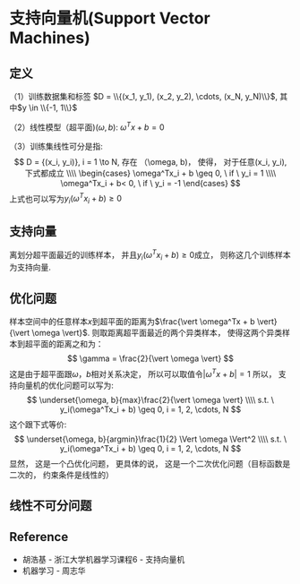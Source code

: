 # 支持向量机(Support Vector Machines)

## 定义
（1）训练数据集和标签 $D = \\{(x_1, y_1), (x_2, y_2), \cdots, (x_N, y_N)\\}$, 其中$y \in \\{-1, 1\\}$

（2）线性模型（超平面)$(\omega, b)$: $\omega^Tx + b = 0$

（3）训练集线性可分是指:
$$
D = {(x_i, y_i)}, i =  1 \to N, 存在 （\omega, b)，  使得， 对于任意(x_i, y_i), 下式都成立 \\\\
\begin{cases}
\omega^Tx_i + b \geq 0,  \ if \  y_i = 1 \\\\
\omega^Tx_i + b< 0,  \ if \ y_i = -1
\end{cases}
$$
上式也可以写为$y_i(\omega^Tx_i + b) \geq 0$

## 支持向量 
离划分超平面最近的训练样本， 并且$y_i(\omega^Tx_i + b) \geq 0$成立， 则称这几个训练样本为支持向量.

## 优化问题
样本空间中的任意样本$x$到超平面的距离为$\frac{\vert \omega^Tx + b \vert}{\vert \omega \vert}$. 则取距离超平面最近的两个异类样本， 使得这两个异类样本到超平面的距离之和为：
$$
\gamma = \frac{2}{\vert \omega \vert}
$$
这是由于超平面跟$\omega，b$相对关系决定， 所以可以取值令$\vert \omega^Tx + b \vert = 1$
所以， 支持向量机的优化问题可以写为:
$$
\underset{\omega, b}{max}\frac{2}{\vert \omega \vert} \\\\
s.t. \  y_i(\omega^Tx_i + b) \geq 0, i = 1, 2, \cdots, N
$$
这个跟下式等价:
$$
\underset{\omega, b}{argmin}\frac{1}{2} \Vert \omega \Vert^2 \\\\
s.t. \  y_i(\omega^Tx_i + b) \geq 0, i = 1, 2, \cdots, N
$$
显然， 这是一个凸优化问题， 更具体的说， 这是一个二次优化问题（目标函数是二次的， 约束条件是线性的）

## 线性不可分问题



## Reference
* 胡浩基 - 浙江大学机器学习课程6 - 支持向量机
* 机器学习 - 周志华

